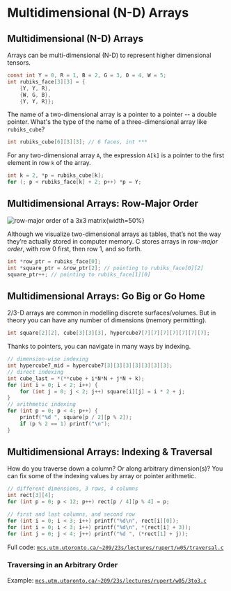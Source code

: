 # Multidimensional (N-D) Arrays

## Multidimensional (N-D) Arrays

Arrays can be multi-dimensional (N-D) to represent higher dimensional tensors.

```c
const int Y = 0, R = 1, B = 2, G = 3, O = 4, W = 5;
int rubiks_face[3][3] = {
    {Y, Y, R},
    {W, G, B},
    {Y, Y, R}};
```

The name of a two-dimensional array is a pointer to a pointer -- a double pointer. What's the type of the name of a three-dimensional array like `rubiks_cube`?

```c
int rubiks_cube[6][3][3]; // 6 faces, int ***
```

For any two-dimensional array `A`, the expression `A[k]` is a pointer to the first element in row `k` of the array.

```c
int k = 2, *p = rubiks_cube[k];
for (; p < rubiks_face[k] + 2; p++) *p = Y;
```

## Multidimensional Arrays: Row-Major Order

![row-major order of a 3x3 matrix](figures/row-major.jpg){width=50%}

Although we visualize two-dimensional arrays as tables, that’s not the way they’re actually stored in computer memory. C stores arrays in _row-major order_, with row 0 first, then row 1, and so forth.

```c
int *row_ptr = rubiks_face[0];
int *square_ptr = &row_ptr[2]; // pointing to rubiks_face[0][2]
square_ptr++; // pointing to rubiks_face[1][0]
```

## Multidimensional Arrays: Go Big or Go Home

2/3-D arrays are common in modelling discrete surfaces/volumes. But in theory you can have any number of dimensions (memory permitting).

```c
int square[2][2], cube[3][3][3], hypercube7[7][7][7][7][7][7][7];
```

Thanks to pointers, you can navigate in many ways by indexing.

```c
// dimension-wise indexing
int hypercube7_mid = hypercube7[3][3][3][3][3][3][3];
// direct indexing
int cube_last = *(**cube + i*N*N + j*N + k);
for (int i = 0; i < 2; i++) {
    for (int j = 0; j < 2; j++) square[i][j] = i * 2 + j;
}
// arithmetic indexing
for (int p = 0; p < 4; p++) {
    printf("%d ", square[p / 2][p % 2]);
    if (p % 2 == 1) printf("\n");
}
```

## Multidimensional Arrays: Indexing & Traversal

How do you traverse down a column? Or along arbitrary dimension(s)? You can fix some of the indexing values by array or pointer arithmetic.

```c
// different dimensions, 3 rows, 4 columns
int rect[3][4];
for (int p = 0; p < 12; p++) rect[p / 4][p % 4] = p;

// first and last columns, and second row
for (int i = 0; i < 3; i++) printf("%d\n", rect[i][0]);
for (int i = 0; i < 3; i++) printf("%d\n", *(rect[i] + 3));
for (int j = 0; j < 4; j++) printf("%d ", (*rect[1] + j));
```

Full code: [`mcs.utm.utoronto.ca/~209/23s/lectures/rupert/w05/traversal.c`](https://mcs.utm.utoronto.ca/~209/23s/lectures/rupert/w05/traversal.c)

### Traversing in an Arbitrary Order

Example: [`mcs.utm.utoronto.ca/~209/23s/lectures/rupert/w05/3to3.c`](https://mcs.utm.utoronto.ca/~209/23s/lectures/rupert/w05/3to3.c)

